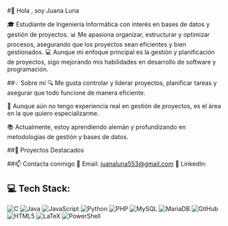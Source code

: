#🌟 Hola , soy Juana Luna

🎓 Estudiante de Ingeniería Informática con interés en bases de datos y gestión de proyectos.
📊 Me apasiona organizar, estructurar y optimizar procesos, asegurando que los proyectos sean eficientes y bien gestionados.
💻 Aunque mi enfoque principal es la gestión y planificación de proyectos, sigo mejorando mis habilidades en desarrollo de software y programación.

##💡 Sobre mí
🔍 Me gusta controlar y liderar proyectos, planificar tareas y asegurar que todo funcione de manera eficiente.

🚀 Aunque aún no tengo experiencia real en gestión de proyectos, es el área en la que quiero especializarme.

📚 Actualmente, estoy aprendiendo alemán y profundizando en metodologías de gestión y bases de datos.

##📌 Proyectos Destacados

##📫 Contacta conmigo
📩 Email: juanaluna553@gmail.com
🔗 LinkedIn: 

## 💻 Tech Stack:
![C](https://img.shields.io/badge/c-%2300599C.svg?style=for-the-badge&logo=c&logoColor=white) ![Java](https://img.shields.io/badge/java-%23ED8B00.svg?style=for-the-badge&logo=openjdk&logoColor=white) ![JavaScript](https://img.shields.io/badge/javascript-%23323330.svg?style=for-the-badge&logo=javascript&logoColor=%23F7DF1E) ![Python](https://img.shields.io/badge/python-3670A0?style=for-the-badge&logo=python&logoColor=ffdd54) ![PHP](https://img.shields.io/badge/php-%23777BB4.svg?style=for-the-badge&logo=php&logoColor=white) ![MySQL](https://img.shields.io/badge/mysql-4479A1.svg?style=for-the-badge&logo=mysql&logoColor=white) ![MariaDB](https://img.shields.io/badge/MariaDB-003545?style=for-the-badge&logo=mariadb&logoColor=white) ![GitHub](https://img.shields.io/badge/github-%23121011.svg?style=for-the-badge&logo=github&logoColor=white) ![HTML5](https://img.shields.io/badge/html5-%23E34F26.svg?style=for-the-badge&logo=html5&logoColor=white) ![LaTeX](https://img.shields.io/badge/latex-%23008080.svg?style=for-the-badge&logo=latex&logoColor=white) ![PowerShell](https://img.shields.io/badge/PowerShell-%235391FE.svg?style=for-the-badge&logo=powershell&logoColor=white)
